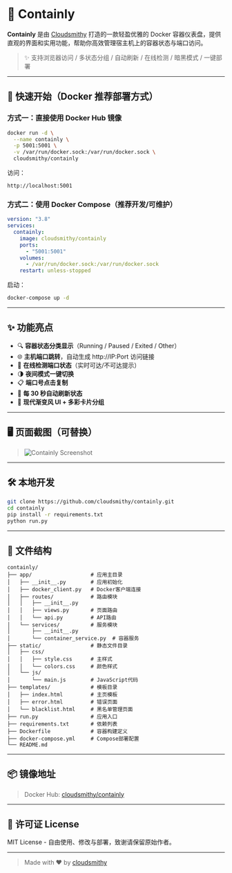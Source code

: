 # 🌈 Containly

**Containly** 是由 [Cloudsmithy](https://github.com/cloudsmithy) 打造的一款轻盈优雅的 Docker 容器仪表盘，提供直观的界面和实用功能，帮助你高效管理宿主机上的容器状态与端口访问。

> ✨ 支持浏览器访问 / 多状态分组 / 自动刷新 / 在线检测 / 暗黑模式 / 一键部署

---

## 🚀 快速开始（Docker 推荐部署方式）

### 方式一：直接使用 Docker Hub 镜像

```bash
docker run -d \
  --name containly \
  -p 5001:5001 \
  -v /var/run/docker.sock:/var/run/docker.sock \
  cloudsmithy/containly
```

访问：

```
http://localhost:5001
```

### 方式二：使用 Docker Compose（推荐开发/可维护）

```yaml
version: "3.8"
services:
  containly:
    image: cloudsmithy/containly
    ports:
      - "5001:5001"
    volumes:
      - /var/run/docker.sock:/var/run/docker.sock
    restart: unless-stopped
```

启动：

```bash
docker-compose up -d
```

---

## ✨ 功能亮点

- 🔍 **容器状态分类显示**（Running / Paused / Exited / Other）
- 🌐 **主机端口跳转**，自动生成 http://IP:Port 访问链接
- 🧪 **在线检测端口状态**（实时可达/不可达提示）
- 🌗 **夜间模式一键切换**
- 📋 **端口号点击复制**
- 🔄 **每 30 秒自动刷新状态**
- 🎨 **现代渐变风 UI + 多彩卡片分组**

---

## 🖥 页面截图（可替换）

> ![Containly Screenshot](https://your-screenshot-url.com/demo.png)

---

## 🛠 本地开发

```bash
git clone https://github.com/cloudsmithy/containly.git
cd containly
pip install -r requirements.txt
python run.py
```

---

## 📁 文件结构

```
containly/
├── app/                   # 应用主目录
│   ├── __init__.py        # 应用初始化
│   ├── docker_client.py   # Docker客户端连接
│   ├── routes/            # 路由模块
│   │   ├── __init__.py
│   │   ├── views.py       # 页面路由
│   │   └── api.py         # API路由
│   └── services/          # 服务模块
│       ├── __init__.py
│       └── container_service.py  # 容器服务
├── static/                # 静态文件目录
│   ├── css/
│   │   ├── style.css      # 主样式
│   │   └── colors.css     # 颜色样式
│   └── js/
│       └── main.js        # JavaScript代码
├── templates/             # 模板目录
│   ├── index.html         # 主页模板
│   ├── error.html         # 错误页面
│   └── blacklist.html     # 黑名单管理页面
├── run.py                 # 应用入口
├── requirements.txt       # 依赖列表
├── Dockerfile             # 容器构建定义
├── docker-compose.yml     # Compose部署配置
└── README.md
```

---

## 📦 镜像地址

> Docker Hub: [cloudsmithy/containly](https://hub.docker.com/r/cloudsmithy/containly)

---

## 📝 许可证 License

MIT License - 自由使用、修改与部署，致谢请保留原始作者。

---

> Made with ❤️ by [cloudsmithy](https://github.com/cloudsmithy)
